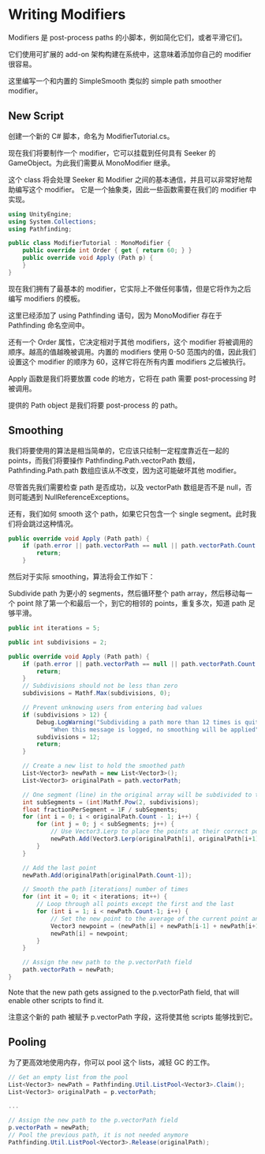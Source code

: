 # Writing Modifiers

Modifiers 是 post-process paths 的小脚本，例如简化它们，或者平滑它们。

它们使用可扩展的 add-on 架构构建在系统中，这意味着添加你自己的 modifier 很容易。

这里编写一个和内置的 SimpleSmooth 类似的 simple path smoother modifier。

## New Script

创建一个新的 C# 脚本，命名为 ModifierTutorial.cs。

现在我们将要制作一个 modifier，它可以挂载到任何具有 Seeker 的 GameObject。为此我们需要从 MonoModifier 继承。

这个 class 将会处理 Seeker 和 Modifier 之间的基本通信，并且可以非常好地帮助编写这个 modifier。
它是一个抽象类，因此一些函数需要在我们的 modifier 中实现。

```C#
using UnityEngine;
using System.Collections;
using Pathfinding;

public class ModifierTutorial : MonoModifier {
    public override int Order { get { return 60; } }
    public override void Apply (Path p) {
    }
}
```

现在我们拥有了最基本的 modifier，它实际上不做任何事情，但是它将作为之后编写 modifiers 的模板。

这里已经添加了 using Pathfinding 语句，因为 MonoModifier 存在于 Pathfinding 命名空间中。

还有一个 Order 属性，它决定相对于其他 modifiers，这个 modifier 将被调用的顺序。越高的值越晚被调用。内置的 modifiers 使用 0-50 范围内的值，因此我们设置这个 modifier 的顺序为 60，这样它将在所有内置 modifiers 之后被执行。

Apply 函数是我们将要放置 code 的地方，它将在 path 需要 post-processing 时被调用。

提供的 Path object 是我们将要 post-process 的 path。

## Smoothing

我们将要使用的算法是相当简单的，它应该只绘制一定程度靠近在一起的 points，而我们将要操作 Pathfinding.Path.vectorPath 数组，Pathfinding.Path.path 数组应该从不改变，因为这可能破坏其他 modifier。

尽管首先我们需要检查 path 是否成功，以及 vectorPath 数组是否不是 null，否则可能遇到 NullReferenceExceptions。

还有，我们如何 smooth 这个 path，如果它只包含一个 single segment。此时我们将会跳过这种情况。

```C#
public override void Apply (Path path) {
    if (path.error || path.vectorPath == null || path.vectorPath.Count <= 2) {
        return;
    }
```

然后对于实际 smoothing，算法将会工作如下：

Subdivide path 为更小的 segments，然后循环整个 path array，然后移动每一个 point 除了第一个和最后一个，到它的相邻的 points，重复多次，知道 path 足够平滑。

```C#
public int iterations = 5;

public int subdivisions = 2;

public override void Apply (Path path) {
    if (path.error || path.vectorPath == null || path.vectorPath.Count <= 2) {
        return;
    }
    // Subdivisions should not be less than zero
    subdivisions = Mathf.Max(subdivisions, 0);

    // Prevent unknowing users from entering bad values
    if (subdivisions > 12) {
        Debug.LogWarning("Subdividing a path more than 12 times is quite a lot, it might cause memory problems and it will certainly slow the game down.\n" +
            "When this message is logged, no smoothing will be applied");
        subdivisions = 12;
        return;
    }

    // Create a new list to hold the smoothed path
    List<Vector3> newPath = new List<Vector3>();
    List<Vector3> originalPath = path.vectorPath;

    // One segment (line) in the original array will be subdivided to this number of smaller segments
    int subSegments = (int)Mathf.Pow(2, subdivisions);
    float fractionPerSegment = 1F / subSegments;
    for (int i = 0; i < originalPath.Count - 1; i++) {
        for (int j = 0; j < subSegments; j++) {
            // Use Vector3.Lerp to place the points at their correct positions along the line
            newPath.Add(Vector3.Lerp(originalPath[i], originalPath[i+1], j*fractionPerSegment));
        }
    }

    // Add the last point
    newPath.Add(originalPath[originalPath.Count-1]);

    // Smooth the path [iterations] number of times
    for (int it = 0; it < iterations; it++) {
        // Loop through all points except the first and the last
        for (int i = 1; i < newPath.Count-1; i++) {
            // Set the new point to the average of the current point and the two adjacent points
            Vector3 newpoint = (newPath[i] + newPath[i-1] + newPath[i+1]) / 3F;
            newPath[i] = newpoint;
        }
    }

    // Assign the new path to the p.vectorPath field
    path.vectorPath = newPath;
}
```

Note that the new path gets assigned to the p.vectorPath field, that will enable other scripts to find it.

注意这个新的 path 被赋予 p.vectorPath 字段，这将使其他 scripts 能够找到它。

## Pooling

为了更高效地使用内存，你可以 pool 这个 lists，减轻 GC 的工作。

```C#
// Get an empty list from the pool
List<Vector3> newPath = Pathfinding.Util.ListPool<Vector3>.Claim();
List<Vector3> originalPath = p.vectorPath;

...

// Assign the new path to the p.vectorPath field
p.vectorPath = newPath;
// Pool the previous path, it is not needed anymore
Pathfinding.Util.ListPool<Vector3>.Release(originalPath);
```
